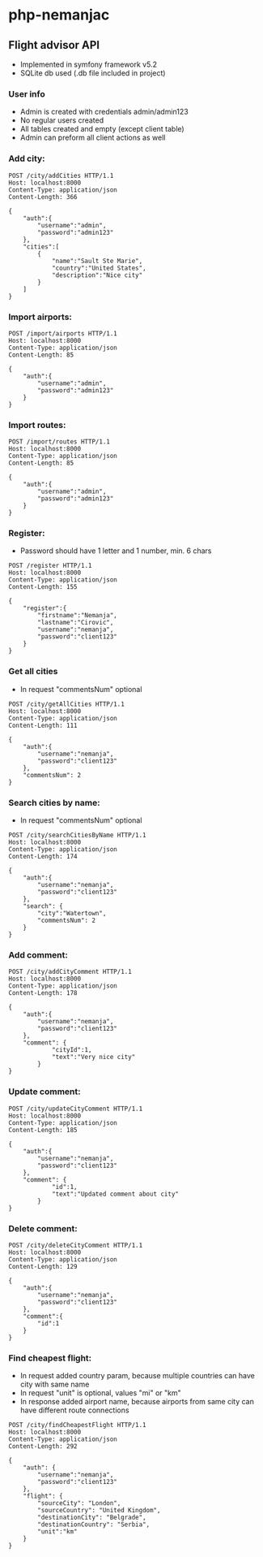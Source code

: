 # php-nemanjac 

## Flight advisor API
- Implemented in symfony framework v5.2
- SQLite db used (.db file included in project)

### User info
- Admin is created with credentials admin/admin123
- No regular users created
- All tables created and empty (except client table)
- Admin can preform all client actions as well

### Add city:
```
POST /city/addCities HTTP/1.1
Host: localhost:8000
Content-Type: application/json
Content-Length: 366

{
    "auth":{
        "username":"admin",
        "password":"admin123"
    },
    "cities":[
        {
            "name":"Sault Ste Marie",
            "country":"United States",
            "description":"Nice city"
        }
    ]
}
```

### Import airports:
```
POST /import/airports HTTP/1.1
Host: localhost:8000
Content-Type: application/json
Content-Length: 85

{
    "auth":{
        "username":"admin",
        "password":"admin123"
    }
}
```


### Import routes:
```
POST /import/routes HTTP/1.1
Host: localhost:8000
Content-Type: application/json
Content-Length: 85

{
    "auth":{
        "username":"admin",
        "password":"admin123"
    }
}
```

### Register:
- Password should have 1 letter and 1 number, min. 6 chars
```
POST /register HTTP/1.1
Host: localhost:8000
Content-Type: application/json
Content-Length: 155

{
    "register":{
        "firstname":"Nemanja",
        "lastname":"Cirovic",
        "username":"nemanja",
        "password":"client123"
    }
}
```

### Get all cities
- In request "commentsNum" optional
```
POST /city/getAllCities HTTP/1.1
Host: localhost:8000
Content-Type: application/json
Content-Length: 111

{
    "auth":{
        "username":"nemanja",
        "password":"client123"
    },
    "commentsNum": 2
}
```

### Search cities by name:
- In request "commentsNum" optional
```
POST /city/searchCitiesByName HTTP/1.1
Host: localhost:8000
Content-Type: application/json
Content-Length: 174

{
    "auth":{
        "username":"nemanja",
        "password":"client123"
    },
    "search": {
        "city":"Watertown",
        "commentsNum": 2
    }
}
```

### Add comment:
```
POST /city/addCityComment HTTP/1.1
Host: localhost:8000
Content-Type: application/json
Content-Length: 178

{
    "auth":{
        "username":"nemanja",
        "password":"client123"
    },
    "comment": {
            "cityId":1,
            "text":"Very nice city"
        }
}
```

### Update comment:
```
POST /city/updateCityComment HTTP/1.1
Host: localhost:8000
Content-Type: application/json
Content-Length: 185

{
    "auth":{
        "username":"nemanja",
        "password":"client123"
    },
    "comment": {
            "id":1,
            "text":"Updated comment about city"
        }
}
```

### Delete comment:
```
POST /city/deleteCityComment HTTP/1.1
Host: localhost:8000
Content-Type: application/json
Content-Length: 129

{
    "auth":{
        "username":"nemanja",
        "password":"client123"
    },
    "comment":{
        "id":1
    }
}
```

### Find cheapest flight:
- In request added country param, because multiple countries can have city with same name
- In request "unit" is optional, values "mi" or "km"
- In response added airport name, because airports from same city can have different route connections
```
POST /city/findCheapestFlight HTTP/1.1
Host: localhost:8000
Content-Type: application/json
Content-Length: 292

{
    "auth": {
        "username":"nemanja",
        "password":"client123"
    },
    "flight": {
        "sourceCity": "London",
        "sourceCountry": "United Kingdom",
        "destinationCity": "Belgrade",
        "destinationCountry": "Serbia",
        "unit":"km"
    }
}
```